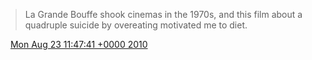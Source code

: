 > La Grande Bouffe shook cinemas in the 1970s, and this film about a quadruple suicide by overeating motivated me to diet\.

<img src="../../media/tweet.ico" width="12" /> [Mon Aug 23 11:47:41 +0000 2010](https://twitter.com/DromerDenker/status/21907089165)